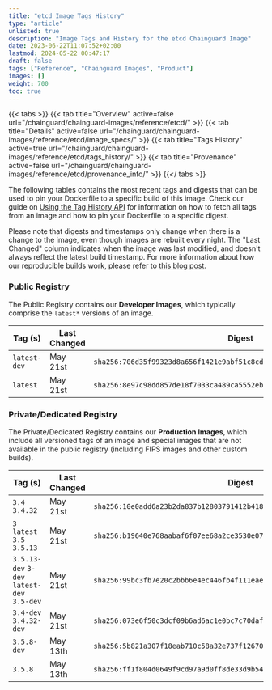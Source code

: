 ```yaml
---
title: "etcd Image Tags History"
type: "article"
unlisted: true
description: "Image Tags and History for the etcd Chainguard Image"
date: 2023-06-22T11:07:52+02:00
lastmod: 2024-05-22 00:47:17
draft: false
tags: ["Reference", "Chainguard Images", "Product"]
images: []
weight: 700
toc: true
---
```


{{< tabs >}}
{{< tab title="Overview" active=false url="/chainguard/chainguard-images/reference/etcd/" >}}
{{< tab title="Details" active=false url="/chainguard/chainguard-images/reference/etcd/image_specs/" >}}
{{< tab title="Tags History" active=true url="/chainguard/chainguard-images/reference/etcd/tags_history/" >}}
{{< tab title="Provenance" active=false url="/chainguard/chainguard-images/reference/etcd/provenance_info/" >}}
{{</ tabs >}}

The following tables contains the most recent tags and digests that can be used to pin your Dockerfile to a specific build of this image. Check our guide on [Using the Tag History API](/chainguard/chainguard-images/using-the-tag-history-api/) for information on how to fetch all tags from an image and how to pin your Dockerfile to a specific digest.

Please note that digests and timestamps only change when there is a change to the image, even though images are rebuilt every night. The "Last Changed" column indicates when the image was last modified, and doesn't always reflect the latest build timestamp. For more information about how our reproducible builds work, please refer to [this blog post](https://www.chainguard.dev/unchained/reproducing-chainguards-reproducible-image-builds).

### Public Registry
The Public Registry contains our **Developer Images**, which typically comprise the `latest*` versions of an image.

| Tag (s)       | Last Changed | Digest                                                                    |
|---------------|--------------|---------------------------------------------------------------------------|
|  `latest-dev` | May 21st     | `sha256:706d35f99323d8a656f1421e9abf51c8cd5d15d252fcf69a8a70cb65566a32bf` |
|  `latest`     | May 21st     | `sha256:8e97c98dd857de18f7033ca489ca5552ebfc33c4562a6235017c747472a4b8ff` |


### Private/Dedicated Registry
The Private/Dedicated Registry contains our **Production Images**, which include all versioned tags of an image and special images that are not available in the public registry (including FIPS images and other custom builds).

| Tag (s)                                      | Last Changed | Digest                                                                    |
|----------------------------------------------|--------------|---------------------------------------------------------------------------|
|  `3.4` `3.4.32`                              | May 21st     | `sha256:10e0add6a23b2da837b12803791412b41801412be314e72879b835648736b7af` |
|  `3` `latest` `3.5` `3.5.13`                 | May 21st     | `sha256:b19640e768aabaf6f07ee68a2ce3530e07325317e905033c49672bfe8c9535dd` |
|  `3.5.13-dev` `3-dev` `latest-dev` `3.5-dev` | May 21st     | `sha256:99bc3fb7e20c2bbb6e4ec446fb4f111eae11ff42692fefcf63261319d297be13` |
|  `3.4-dev` `3.4.32-dev`                      | May 21st     | `sha256:073e6f50c3dcf09b6ad6ac1e0bc7c70daf89563421983d587806515ab30d5790` |
|  `3.5.8-dev`                                 | May 13th     | `sha256:5b821a307f18eab710c58a32e737f12670e35f9d433ca462be16b51aebab9eb9` |
|  `3.5.8`                                     | May 13th     | `sha256:ff1f804d0649f9cd97a9d0ff8de33d9b543a41bb4500c2af110e6c979d71c181` |

